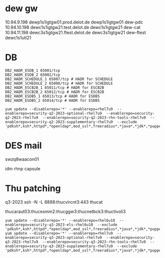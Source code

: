 # dew gw
10.94.9.198 dewp1s1igtgw01.prod.delot.de dewp1s1igtgw01 dew-pdc
10.94.10.198 dewc1s1igtgw21.test.delot.de dewc1s1igtgw21 dew-cat
10.94.11.198 dewc3s1igtgw21.ftest.delot.de dewc3s1igtgw21 dew-ftest
dewc1s1utl21

# DB
```
DB2_HADR_ESDB_1 65001/tcp
DB2_HADR_ESDB_2 65002/tcp
DB2_HADR_SCHEDULE_1 65007/tcp # HADR for SCHEDULE
DB2_HADR_SCHEDULE_2 65008/tcp # HADR for SCHEDULE
DB2_HADR_ESCB2B_1 65011/tcp # HADR for ESCB2B
DB2_HADR_ESCB2B_2 65012/tcp # HADR for ESCB2B
DB2_HADR_ESDB5_1 65013/tcp # HADR for ESDB5
DB2_HADR_ESDB5_2 65014/tcp # HADR for ESDB5
```

```
yum update --disablerepo='*' --enablerepo=rhel7u9  --enablerepo=security-q2-2023-optional-rhel7u9  --enablerepo=security-q2-2023-rhel7u9  --enablerepo=security-q2-2023-rhn-tools-rhel7u9  --enablerepo=security-q2-2023-supplementary-rhel7u9  --exclude 'pdksh*,ksh*,httpd*,*openldap*,mod_ssl*,freeradius*,*java*,*jdk*,*puppet*,*tomcat*,*fop*'
```

# DES mail
swzq8waacon01 	

idm
rhnp
capsule


# Thu patching
q3-2023
ssh -N -L 8888:thucvircnt3:443 thucat


thucaraut03:thucesmm2:thucggw3:thucnetbck3:thuctivoli3
```
yum update --disablerepo='*' --enablerepo=rhel6u10  --enablerepo=security-q3-2023-els-rhel6u10  --exclude 'pdksh*,ksh*,httpd*,*openldap*,mod_ssl*,freeradius*,*java*,*jdk*,*puppet*,*tomcat*,*fop*'
yum update --disablerepo='*' --enablerepo=rhel7u9  --enablerepo=security-q3-2023-optional-rhel7u9  --enablerepo=security-q3-2023-rhel7u9  --enablerepo=security-q3-2023-rhn-tools-rhel7u9  --enablerepo=security-q3-2023-supplementary-rhel7u9  --exclude 'pdksh*,ksh*,httpd*,*openldap*,mod_ssl*,freeradius*,*java*,*jdk*,*puppet*,*tomcat*,*fop*'
```
